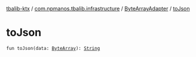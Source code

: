 [tbalib-ktx](../../index.md) / [com.npmanos.tbalib.infrastructure](../index.md) / [ByteArrayAdapter](index.md) / [toJson](./to-json.md)

# toJson

`fun toJson(data: `[`ByteArray`](https://kotlinlang.org/api/latest/jvm/stdlib/kotlin/-byte-array/index.html)`): `[`String`](https://kotlinlang.org/api/latest/jvm/stdlib/kotlin/-string/index.html)